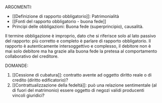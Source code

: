 ARGOMENTI:
- [[Definizione di rapporto obbligatorio]]: Patrimonialità
- [[Fonti del rapporto obbligatorio - buona fede]]
- Principi delle obbligazioni: Buona fede (superprincipio), causalità.

Il termine obbligazione è improprio, dato che si riferisce solo al lato passivo del rapporto: più corretto e completo è parlare di rapporto obbligatorio. Il rapporto è autenticamente intersoggettivo e complesso, il debitore non è mai solo debitore ma ha grazie alla buona fede la pretesa al comportamento collaborativo del creditore.

DOMANDE:
1. [[Cessione di cubatura]]: contratto avente ad oggetto diritto reale o di credito (diritto edificatorio)?
2. [[Contrattualizzazione della fedeltà]]: può una relazione sentimentale (al di fuori del matrimonio) essere oggetto di negozi validi producenti vincoli giuridici?



